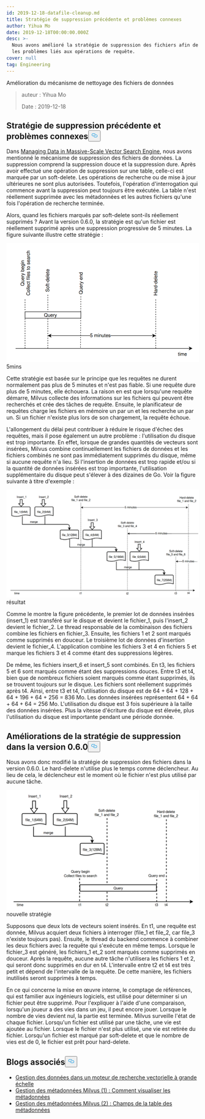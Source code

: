 ```yaml
---
id: 2019-12-18-datafile-cleanup.md
title: Stratégie de suppression précédente et problèmes connexes
author: Yihua Mo
date: 2019-12-18T00:00:00.000Z
desc: >-
  Nous avons amélioré la stratégie de suppression des fichiers afin de résoudre
  les problèmes liés aux opérations de requête.
cover: null
tag: Engineering
---
```

<custom-h1>Amélioration du mécanisme de nettoyage des fichiers de données</custom-h1><blockquote>
<p>auteur : Yihua Mo</p>
<p>Date : 2019-12-18</p>
</blockquote>
<h2 id="Previous-delete-strategy-and-related-problems" class="common-anchor-header">Stratégie de suppression précédente et problèmes connexes<button data-href="#Previous-delete-strategy-and-related-problems" class="anchor-icon" translate="no">
      <svg translate="no"
        aria-hidden="true"
        focusable="false"
        height="20"
        version="1.1"
        viewBox="0 0 16 16"
        width="16"
      >
        <path
          fill="#0092E4"
          fill-rule="evenodd"
          d="M4 9h1v1H4c-1.5 0-3-1.69-3-3.5S2.55 3 4 3h4c1.45 0 3 1.69 3 3.5 0 1.41-.91 2.72-2 3.25V8.59c.58-.45 1-1.27 1-2.09C10 5.22 8.98 4 8 4H4c-.98 0-2 1.22-2 2.5S3 9 4 9zm9-3h-1v1h1c1 0 2 1.22 2 2.5S13.98 12 13 12H9c-.98 0-2-1.22-2-2.5 0-.83.42-1.64 1-2.09V6.25c-1.09.53-2 1.84-2 3.25C6 11.31 7.55 13 9 13h4c1.45 0 3-1.69 3-3.5S14.5 6 13 6z"
        ></path>
      </svg>
    </button></h2><p>Dans <a href="/blog/fr/2019-11-08-data-management.md">Managing Data in Massive-Scale Vector Search Engine</a>, nous avons mentionné le mécanisme de suppression des fichiers de données. La suppression comprend la suppression douce et la suppression dure. Après avoir effectué une opération de suppression sur une table, celle-ci est marquée par un soft-delete. Les opérations de recherche ou de mise à jour ultérieures ne sont plus autorisées. Toutefois, l'opération d'interrogation qui commence avant la suppression peut toujours être exécutée. La table n'est réellement supprimée avec les métadonnées et les autres fichiers qu'une fois l'opération de recherche terminée.</p>
<p>Alors, quand les fichiers marqués par soft-delete sont-ils réellement supprimés ? Avant la version 0.6.0, la stratégie est qu'un fichier est réellement supprimé après une suppression progressive de 5 minutes. La figure suivante illustre cette stratégie :</p>
<p>
  
   <span class="img-wrapper"> <img translate="no" src="https://raw.githubusercontent.com/milvus-io/community/master/blog/assets/datafile_clean/5mins.png" alt="5mins" class="doc-image" id="5mins" />
   </span> <span class="img-wrapper"> <span>5mins</span> </span></p>
<p>Cette stratégie est basée sur le principe que les requêtes ne durent normalement pas plus de 5 minutes et n'est pas fiable. Si une requête dure plus de 5 minutes, elle échouera. La raison en est que lorsqu'une requête démarre, Milvus collecte des informations sur les fichiers qui peuvent être recherchés et crée des tâches de requête. Ensuite, le planificateur de requêtes charge les fichiers en mémoire un par un et les recherche un par un. Si un fichier n'existe plus lors de son chargement, la requête échoue.</p>
<p>L'allongement du délai peut contribuer à réduire le risque d'échec des requêtes, mais il pose également un autre problème : l'utilisation du disque est trop importante. En effet, lorsque de grandes quantités de vecteurs sont insérées, Milvus combine continuellement les fichiers de données et les fichiers combinés ne sont pas immédiatement supprimés du disque, même si aucune requête n'a lieu. Si l'insertion de données est trop rapide et/ou si la quantité de données insérées est trop importante, l'utilisation supplémentaire du disque peut s'élever à des dizaines de Go. Voir la figure suivante à titre d'exemple :</p>
<p>
  
   <span class="img-wrapper"> <img translate="no" src="https://raw.githubusercontent.com/milvus-io/community/master/blog/assets/datafile_clean/5min_result.png" alt="result" class="doc-image" id="result" />
   </span> <span class="img-wrapper"> <span>résultat</span> </span></p>
<p>Comme le montre la figure précédente, le premier lot de données insérées (insert_1) est transféré sur le disque et devient le fichier_1, puis l'insert_2 devient le fichier_2. Le thread responsable de la combinaison des fichiers combine les fichiers en fichier_3. Ensuite, les fichiers 1 et 2 sont marqués comme supprimés en douceur. Le troisième lot de données d'insertion devient le fichier_4. L'application combine les fichiers 3 et 4 en fichiers 5 et marque les fichiers 3 et 4 comme étant des suppressions légères.</p>
<p>De même, les fichiers insert_6 et insert_5 sont combinés. En t3, les fichiers 5 et 6 sont marqués comme étant des suppressions douces. Entre t3 et t4, bien que de nombreux fichiers soient marqués comme étant supprimés, ils se trouvent toujours sur le disque. Les fichiers sont réellement supprimés après t4. Ainsi, entre t3 et t4, l'utilisation du disque est de 64 + 64 + 128 + 64 + 196 + 64 + 256 = 836 Mo. Les données insérées représentent 64 + 64 + 64 + 64 = 256 Mo. L'utilisation du disque est 3 fois supérieure à la taille des données insérées. Plus la vitesse d'écriture du disque est élevée, plus l'utilisation du disque est importante pendant une période donnée.</p>
<h2 id="Improvements-of-the-delete-strategy-in-060" class="common-anchor-header">Améliorations de la stratégie de suppression dans la version 0.6.0<button data-href="#Improvements-of-the-delete-strategy-in-060" class="anchor-icon" translate="no">
      <svg translate="no"
        aria-hidden="true"
        focusable="false"
        height="20"
        version="1.1"
        viewBox="0 0 16 16"
        width="16"
      >
        <path
          fill="#0092E4"
          fill-rule="evenodd"
          d="M4 9h1v1H4c-1.5 0-3-1.69-3-3.5S2.55 3 4 3h4c1.45 0 3 1.69 3 3.5 0 1.41-.91 2.72-2 3.25V8.59c.58-.45 1-1.27 1-2.09C10 5.22 8.98 4 8 4H4c-.98 0-2 1.22-2 2.5S3 9 4 9zm9-3h-1v1h1c1 0 2 1.22 2 2.5S13.98 12 13 12H9c-.98 0-2-1.22-2-2.5 0-.83.42-1.64 1-2.09V6.25c-1.09.53-2 1.84-2 3.25C6 11.31 7.55 13 9 13h4c1.45 0 3-1.69 3-3.5S14.5 6 13 6z"
        ></path>
      </svg>
    </button></h2><p>Nous avons donc modifié la stratégie de suppression des fichiers dans la version 0.6.0. Le hard-delete n'utilise plus le temps comme déclencheur. Au lieu de cela, le déclencheur est le moment où le fichier n'est plus utilisé par aucune tâche.</p>
<p>
  
   <span class="img-wrapper"> <img translate="no" src="https://raw.githubusercontent.com/milvus-io/community/master/blog/assets/datafile_clean/new_strategy.png" alt="newstrategy" class="doc-image" id="newstrategy" />
   </span> <span class="img-wrapper"> <span>nouvelle stratégie</span> </span></p>
<p>Supposons que deux lots de vecteurs soient insérés. En t1, une requête est donnée, Milvus acquiert deux fichiers à interroger (file_1 et file_2, car file_3 n'existe toujours pas). Ensuite, le thread du backend commence à combiner les deux fichiers avec la requête qui s'exécute en même temps. Lorsque le fichier_3 est généré, les fichiers_1 et_2 sont marqués comme supprimés en douceur. Après la requête, aucune autre tâche n'utilisera les fichiers 1 et 2, qui seront donc supprimés en dur en t4. L'intervalle entre t2 et t4 est très petit et dépend de l'intervalle de la requête. De cette manière, les fichiers inutilisés seront supprimés à temps.</p>
<p>En ce qui concerne la mise en œuvre interne, le comptage de références, qui est familier aux ingénieurs logiciels, est utilisé pour déterminer si un fichier peut être supprimé. Pour l'expliquer à l'aide d'une comparaison, lorsqu'un joueur a des vies dans un jeu, il peut encore jouer. Lorsque le nombre de vies devient nul, la partie est terminée. Milvus surveille l'état de chaque fichier. Lorsqu'un fichier est utilisé par une tâche, une vie est ajoutée au fichier. Lorsque le fichier n'est plus utilisé, une vie est retirée du fichier. Lorsqu'un fichier est marqué par soft-delete et que le nombre de vies est de 0, le fichier est prêt pour hard-delete.</p>
<h2 id="Related-blogs" class="common-anchor-header">Blogs associés<button data-href="#Related-blogs" class="anchor-icon" translate="no">
      <svg translate="no"
        aria-hidden="true"
        focusable="false"
        height="20"
        version="1.1"
        viewBox="0 0 16 16"
        width="16"
      >
        <path
          fill="#0092E4"
          fill-rule="evenodd"
          d="M4 9h1v1H4c-1.5 0-3-1.69-3-3.5S2.55 3 4 3h4c1.45 0 3 1.69 3 3.5 0 1.41-.91 2.72-2 3.25V8.59c.58-.45 1-1.27 1-2.09C10 5.22 8.98 4 8 4H4c-.98 0-2 1.22-2 2.5S3 9 4 9zm9-3h-1v1h1c1 0 2 1.22 2 2.5S13.98 12 13 12H9c-.98 0-2-1.22-2-2.5 0-.83.42-1.64 1-2.09V6.25c-1.09.53-2 1.84-2 3.25C6 11.31 7.55 13 9 13h4c1.45 0 3-1.69 3-3.5S14.5 6 13 6z"
        ></path>
      </svg>
    </button></h2><ul>
<li><a href="/blog/fr/2019-11-08-data-management.md">Gestion des données dans un moteur de recherche vectorielle à grande échelle</a></li>
<li><a href="https://milvus.io/blog/managing-metadata-in-milvus-1.md">Gestion des métadonnées Milvus (1) : Comment visualiser les métadonnées</a></li>
<li><a href="/blog/fr/2019-12-27-meta-table.md">Gestion des métadonnées Milvus (2) : Champs de la table des métadonnées</a></li>
</ul>
